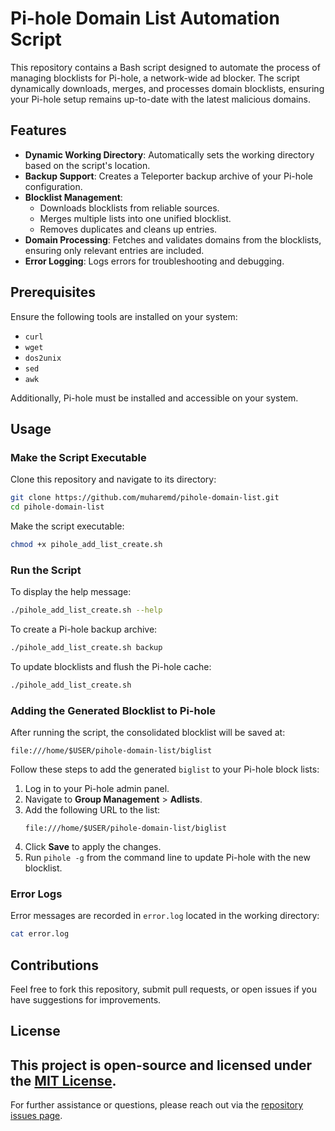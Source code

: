 # Pi-hole Domain List Automation Script

This repository contains a Bash script designed to automate the process of managing blocklists for Pi-hole, a network-wide ad blocker. The script dynamically downloads, merges, and processes domain blocklists, ensuring your Pi-hole setup remains up-to-date with the latest malicious domains.

## Features
- **Dynamic Working Directory**: Automatically sets the working directory based on the script's location.
- **Backup Support**: Creates a Teleporter backup archive of your Pi-hole configuration.
- **Blocklist Management**:
  - Downloads blocklists from reliable sources.
  - Merges multiple lists into one unified blocklist.
  - Removes duplicates and cleans up entries.
- **Domain Processing**: Fetches and validates domains from the blocklists, ensuring only relevant entries are included.
- **Error Logging**: Logs errors for troubleshooting and debugging.

## Prerequisites
Ensure the following tools are installed on your system:
- `curl`
- `wget`
- `dos2unix`
- `sed`
- `awk`

Additionally, Pi-hole must be installed and accessible on your system.

## Usage

### Make the Script Executable
Clone this repository and navigate to its directory:

```bash
git clone https://github.com/muharemd/pihole-domain-list.git
cd pihole-domain-list
```

Make the script executable:
```bash
chmod +x pihole_add_list_create.sh
```

### Run the Script
To display the help message:
```bash
./pihole_add_list_create.sh --help
```

To create a Pi-hole backup archive:
```bash
./pihole_add_list_create.sh backup
```

To update blocklists and flush the Pi-hole cache:
```bash
./pihole_add_list_create.sh
```

### Adding the Generated Blocklist to Pi-hole
After running the script, the consolidated blocklist will be saved at:
```
file:///home/$USER/pihole-domain-list/biglist
```

Follow these steps to add the generated `biglist` to your Pi-hole block lists:
1. Log in to your Pi-hole admin panel.
2. Navigate to **Group Management** > **Adlists**.
3. Add the following URL to the list:
   ```
   file:///home/$USER/pihole-domain-list/biglist
   ```
4. Click **Save** to apply the changes.
5. Run `pihole -g` from the command line to update Pi-hole with the new blocklist.

### Error Logs
Error messages are recorded in `error.log` located in the working directory:
```bash
cat error.log
```

## Contributions
Feel free to fork this repository, submit pull requests, or open issues if you have suggestions for improvements.

## License
This project is open-source and licensed under the [MIT License](LICENSE).
---

For further assistance or questions, please reach out via the [repository issues page](https://github.com/muharemd/pihole-domain-list/issues).
```
